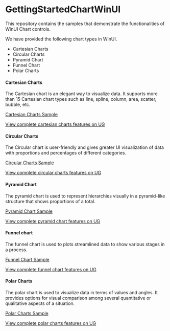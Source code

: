 # GettingStartedChartWinUI

This repository contains the samples that demonstrate the functionalities of WinUI Chart controls.

We have provided the following chart types in WinUI.

* Cartesian Charts
* Circular Charts
* Pyramid Chart
* Funnel Chart
* Polar Charts

#### Cartesian Charts

The Cartesian chart is an elegant way to visualize data. It supports more than 15 Cartesian chart types such as line, spline, column, area, scatter, bubble, etc.

[Cartesian Charts Sample](https://github.com/SyncfusionExamples/GettingStartedChartWinUI/tree/main/CartesianChartGettingStarted)

[View complete cartesian charts features on UG](https://help.syncfusion.com/winui/cartesian-charts/getting-started/?utm_medium=listing&utm_source=github-examples)

#### Circular Charts

The Circular chart is user-friendly and gives greater UI visualization of data with proportions and percentages of different categories.

[Circular Charts Sample](https://github.com/SyncfusionExamples/GettingStartedChartWinUI/tree/main/CircularChartGettingStarted)

[View complete circular charts features on UG](https://help.syncfusion.com/winui/circular-charts/getting-started/?utm_medium=listing&utm_source=github-examples)

#### Pyramid Chart

The pyramid chart is used to represent hierarchies visually in a pyramid-like structure that shows proportions of a total.

[Pyramid Chart Sample](https://github.com/SyncfusionExamples/GettingStartedChartWinUI/tree/main/PyramidChartGettingStarted)

[View complete pyramid chart features on UG](https://help.syncfusion.com/winui/pyramid-chart/getting-started/?utm_medium=listing&utm_source=github-examples)

#### Funnel chart
 
The funnel chart is used to plots streamlined data to show various stages in a process.

[Funnel Chart Sample](https://github.com/SyncfusionExamples/GettingStartedChartWinUI/tree/main/FunnelChartGettingStarted)

[View complete funnel chart features on UG](https://help.syncfusion.com/winui/funnel-chart/getting-started/?utm_medium=listing&utm_source=github-examples)
 
#### Polar Charts
 
The polar chart is used to visualize data in terms of values and angles. It provides options for visual comparison among several quantitative or qualitative aspects of a situation.

[Polar Charts Sample](https://github.com/SyncfusionExamples/GettingStartedChartWinUI/tree/main/PolarChartGettingStarted)

[View complete polar charts features on UG](https://help.syncfusion.com/winui/polar-chart/getting-started/?utm_medium=listing&utm_source=github-examples)